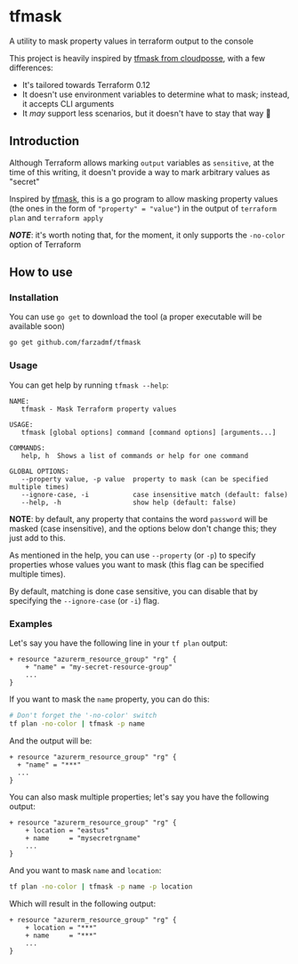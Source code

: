 # tfmask

A utility to mask property values in terraform output to the console

This project is heavily inspired by [tfmask from cloudposse](https://github.com/cloudposse/tfmask), with a few differences:

- It's tailored towards Terraform 0.12
- It doesn't use environment variables to determine what to mask; instead, it accepts CLI arguments
- It *may* support less scenarios, but it doesn't have to stay that way 🙂

## Introduction

Although Terraform allows marking `output` variables as `sensitive`, at the time of this writing, it doesn't provide a way to mark arbitrary values as "secret"

Inspired by [tfmask](https://github.com/cloudposse/tfmask), this is a go program to allow masking property values (the ones in the form of
`"property" = "value"`) in the output of `terraform plan` and `terraform apply`

***NOTE***: it's worth noting that, for the moment, it only supports the `-no-color` option of Terraform

## How to use

### Installation

You can use `go get` to download the tool (a proper executable will be available soon)

```bash
go get github.com/farzadmf/tfmask
```

### Usage

You can get help by running `tfmask --help`:

```text
NAME:
   tfmask - Mask Terraform property values

USAGE:
   tfmask [global options] command [command options] [arguments...]

COMMANDS:
   help, h  Shows a list of commands or help for one command

GLOBAL OPTIONS:
   --property value, -p value  property to mask (can be specified multiple times)
   --ignore-case, -i           case insensitive match (default: false)
   --help, -h                  show help (default: false)
```

**NOTE**: by default, any property that contains the word `password` will be masked (case insensitive), and the options
below don't change this; they just add to this.

As mentioned in the help, you can use `--property` (or `-p`) to specify properties whose values you want to mask
(this flag can be specified multiple times).

By default, matching is done case sensitive, you can disable that by specifying the `--ignore-case` (or `-i`) flag.

### Examples

Let's say you have the following line in your `tf plan` output:

```text
+ resource "azurerm_resource_group" "rg" {
    + "name" = "my-secret-resource-group"
    ...
}
```

If you want to mask the `name` property, you can do this:

```bash
# Don't forget the '-no-color' switch
tf plan -no-color | tfmask -p name
```

And the output will be:

```text
+ resource "azurerm_resource_group" "rg" {
  + "name" = "***"
  ...
}
```

You can also mask multiple properties; let's say you have the following output:

```text
+ resource "azurerm_resource_group" "rg" {
    + location = "eastus"
    + name     = "mysecretrgname"
    ...
}
```

And you want to mask `name` and `location`:

```bash
tf plan -no-color | tfmask -p name -p location
```

Which will result in the following output:

```text
+ resource "azurerm_resource_group" "rg" {
    + location = "***"
    + name     = "***"
    ...
}
```
